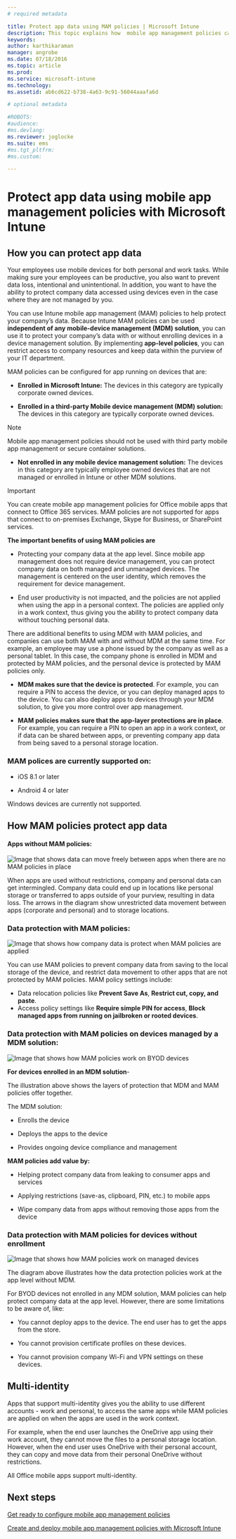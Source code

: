 ```yaml
---
# required metadata

title: Protect app data using MAM policies | Microsoft Intune
description: This topic explains how  mobile app management policies can help protect your company data, prevent data loss, and keep personal and work information separate.
keywords:
author: karthikaraman
manager: angrobe
ms.date: 07/18/2016
ms.topic: article
ms.prod:
ms.service: microsoft-intune
ms.technology:
ms.assetid: ab6cd622-b738-4a63-9c91-56044aaafa6d

# optional metadata

#ROBOTS:
#audience:
#ms.devlang:
ms.reviewer: joglocke
ms.suite: ems
#ms.tgt_pltfrm:
#ms.custom:

---
```


# Protect app data using mobile app management policies with Microsoft Intune

## How you can protect app data
Your employees use mobile devices for both personal and work tasks.  While making sure your employees can be productive, you also want to prevent data loss, intentional and unintentional.  In addition, you want to have the ability to protect company data accessed using devices even in the case where they are not managed by you.

You can use Intune mobile app management (MAM) policies to help protect your company’s data. Because Intune MAM policies can be used **independent of any mobile-device management (MDM) solution**, you can use it to protect your company’s data with or without enrolling devices in a device management solution. By implementing **app-level policies**, you can restrict access to company resources and keep data within the purview of your IT department.

MAM policies can be configured for app running on devices that are:

- **Enrolled in Microsoft Intune:** The devices in this category are typically corporate owned devices.

-   **Enrolled in a third-party Mobile device management (MDM)  solution:**   The devices in this category are typically corporate owned devices.

  > [!NOTE]
  > Mobile app management policies should not be used with third party mobile app management  or secure container solutions.

-   **Not enrolled in any mobile device management solution:**  The devices in this category are typically employee owned devices that are not managed or enrolled in Intune or other MDM solutions.

> [!IMPORTANT]
> You can create mobile app management policies for Office mobile apps that connect to Office 365 services. MAM policies are not supported for apps that connect to on-premises Exchange, Skype for Business, or SharePoint services.

**The important benefits of using MAM policies are**

-   Protecting your company data at the app level.  Since mobile app management does not require device management, you can protect company data on both managed and unmanaged devices. The management is centered on the user identity, which removes the requirement for device management.

-   End user productivity is not impacted, and the policies are not applied when using the app in a personal context.  The policies are applied only in a work context, thus giving you the ability to protect company data without touching personal data.

There are additional benefits to using MDM with MAM  policies, and companies can use both MAM with and without MDM at the same time. For example, an employee may use a phone issued by the company as well as a personal tablet.  In this case, the company phone is enrolled in MDM and protected by MAM policies, and the personal device is protected by MAM policies only.

- **MDM makes sure that the device is protected**.  For example, you can require a PIN to access the device, or you can deploy managed apps to the device. You can also deploy apps to devices through your MDM solution, to give you more control over app management.

- **MAM policies makes sure that the app-layer protections are in place**. For example, you can require a PIN to open an app in a work context, or if data can be shared between apps, or preventing company app data from being saved to a personal storage location.


### MAM polices are currently supported on:
-   iOS 8.1 or later

-   Android 4 or later

Windows devices are currently not supported.
##  How MAM policies protect app data

####  Apps without MAM policies:

![Image that shows data can move freely between apps when there are no MAM policies in place](../media/Apps_without_MAM_policies.png)

When apps are used without restrictions, company and personal data can get intermingled.  Company data could end up in locations like personal storage or transferred to apps outside of your  purview,  resulting in data loss. The arrows in the diagram show unrestricted data movement between apps (corporate and personal) and to storage locations.

### Data protection with MAM policies:

![Image that shows how company data is protect when MAM policies are applied ](../media/Apps_with_mobile_app_policies.png)

You can use MAM policies to prevent company data from saving to the local storage of the device, and restrict data movement to other apps that are not protected by MAM policies. MAM policy settings include:
- Data relocation policies like
 **Prevent Save As**, **Restrict cut, copy, and paste**.
- Access policy settings like **Require simple PIN for access**, **Block managed apps from running on jailbroken or rooted devices**.

### Data protection with MAM policies on devices managed by a MDM solution:

![Image that shows how MAM policies work on BYOD devices](../media/MAM_BYOD_November.png)

**For devices enrolled in an MDM solution**-

The illustration above shows the layers of protection that MDM and MAM policies offer together.

The MDM solution:

-   Enrolls the device

-   Deploys the apps to the device

-   Provides ongoing device compliance and management

**MAM policies add value by:**

-   Helping protect  company data from leaking to consumer apps and services

-   Applying restrictions (save-as, clipboard, PIN, etc.) to mobile apps

-   Wipe company data from apps without removing those apps from the device


### Data protection with MAM policies for devices without enrollment

![Image that shows how MAM policies work on managed devices](../media/MAM_ManagedDevices_November.png)

The diagram above illustrates how the data protection policies work at the app level without MDM.

For BYOD devices not enrolled in any MDM solution, MAM policies can help protect company data at the app level.
However, there are some limitations to be aware of, like:

-   You cannot deploy apps to the device.  The end user has to get the apps from the store.

-   You cannot provision certificate profiles on these devices.

-   You cannot provision company Wi-Fi and VPN settings on these devices.


## Multi-identity

Apps that support multi-identity gives you the ability to use different accounts - work and personal, to access the same apps while MAM policies are applied on when the apps are used in the work context.  

For example, when the end user launches the OneDrive app using their work account, they cannot move the files to a personal storage location. However, when the end user uses OneDrive with their personal account, they can copy and move data from their personal OneDrive without restrictions.  

All Office mobile apps support multi-identity.

##  Next steps
[Get ready to configure mobile app management policies](get-ready-to-configure-mobile-app-management-policies-with-microsoft-intune.md)

[Create and deploy mobile app management policies with Microsoft Intune](create-and-deploy-mobile-app-management-policies-with-microsoft-intune.md)
